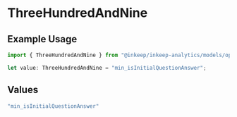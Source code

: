 # ThreeHundredAndNine

## Example Usage

```typescript
import { ThreeHundredAndNine } from "@inkeep/inkeep-analytics/models/operations";

let value: ThreeHundredAndNine = "min_isInitialQuestionAnswer";
```

## Values

```typescript
"min_isInitialQuestionAnswer"
```